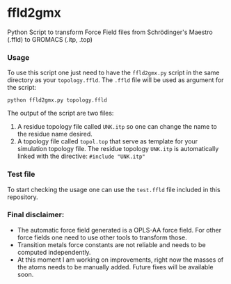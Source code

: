 # ffld2gmx
Python Script to transform Force Field files from Schrödinger's Maestro (.ffld) to GROMACS (.itp, .top)

### Usage

To use this script one just need to have the `ffld2gmx.py` script in the same directory as your `topology.ffld`. The `.ffld` file will be used as argument for the script:
```
python ffld2gmx.py topology.ffld
```

The output of the script are two files:
1. A residue topology file called `UNK.itp` so one can change the name to the residue name desired.
2. A topology file called `topol.top` that serve as template for your simulation topology file. The residue topology `UNK.itp` is automatically linked with the directive: `#include "UNK.itp"`

### Test file

To start checking the usage one can use the `test.ffld` file included in this repository.

### Final disclaimer:

- The automatic force field generated is a OPLS-AA force field. For other force fields one need to use other tools to transform those.
- Transition metals force constants are not reliable and needs to be computed independently.
- At this moment I am working on improvements, right now the masses of the atoms needs to be manually added. Future fixes will be available soon.